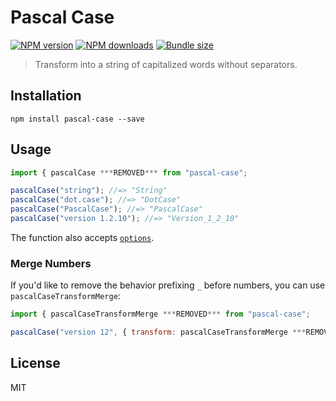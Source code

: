 # Pascal Case

[![NPM version][npm-image]][npm-url]
[![NPM downloads][downloads-image]][downloads-url]
[![Bundle size][bundlephobia-image]][bundlephobia-url]

> Transform into a string of capitalized words without separators.

## Installation

```
npm install pascal-case --save
```

## Usage

```js
import { pascalCase ***REMOVED*** from "pascal-case";

pascalCase("string"); //=> "String"
pascalCase("dot.case"); //=> "DotCase"
pascalCase("PascalCase"); //=> "PascalCase"
pascalCase("version 1.2.10"); //=> "Version_1_2_10"
```

The function also accepts [`options`](https://github.com/blakeembrey/change-case#options).

### Merge Numbers

If you'd like to remove the behavior prefixing `_` before numbers, you can use `pascalCaseTransformMerge`:

```js
import { pascalCaseTransformMerge ***REMOVED*** from "pascal-case";

pascalCase("version 12", { transform: pascalCaseTransformMerge ***REMOVED***); //=> "Version12"
```

## License

MIT

[npm-image]: https://img.shields.io/npm/v/pascal-case.svg?style=flat
[npm-url]: https://npmjs.org/package/pascal-case
[downloads-image]: https://img.shields.io/npm/dm/pascal-case.svg?style=flat
[downloads-url]: https://npmjs.org/package/pascal-case
[bundlephobia-image]: https://img.shields.io/bundlephobia/minzip/pascal-case.svg
[bundlephobia-url]: https://bundlephobia.com/result?p=pascal-case
